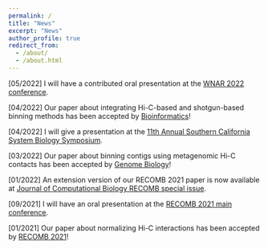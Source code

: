 ```yaml
---
permalink: /
title: "News"
excerpt: "News"
author_profile: true
redirect_from: 
  - /about/
  - /about.html
---
```


[05/2022] I will have a contributed oral presentation at the [WNAR 2022 conference](https://wnarofibs.wildapricot.org/WNAR2022/).

[04/2022] Our paper about integrating Hi-C-based and shotgun-based binning methods 
has been accepted by [Bioinformatics](https://academic.oup.com/bioinformatics/advance-article/doi/10.1093/bioinformatics/btac295/6575440?login=true)!

[04/2022] I will give a presentation at the [11th Annual Southern California System Biology Symposium](https://socalsysbio.qcb.ucla.edu).

[03/2022] Our paper about binning contigs using metagenomic Hi-C contacts has been accepted by [Genome Biology](https://genomebiology.biomedcentral.com/articles/10.1186/s13059-022-02626-w)!

[01/2022] An extension version of our RECOMB 2021 paper is now available at [Journal of Computational Biology RECOMB special issue](https://www.liebertpub.com/doi/10.1089/cmb.2021.0439).

[09/2021] I will have an oral presentation at the [RECOMB 2021 main conference](https://www.recomb2021.org/program).

[01/2021] Our paper about normalizing Hi-C interactions has been accepted by [RECOMB 2021](https://www.recomb2021.org/accepted-papers)!
